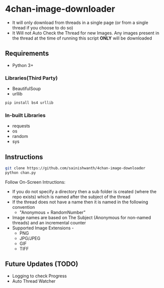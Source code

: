 # 4chan-image-downloader

- It will only download from threads in a single page (or from a single thread if you choose to do so)
- It Will not Auto Check the Thread for new Images. Any images present in the thread at the time of running this script **ONLY** will be downloaded

## Requirements

- Python 3+

### Libraries(Third Party)

- BeautifulSoup
- urllib

```sh
pip install bs4 urllib
```

### In-built Libraries

- requests
- os
- random
- sys

## Instructions

```sh
git clone https://github.com/sainishwanth/4chan-image-downloader
python chan.py
```

Follow On-Screen Intructions:

- If you do not specify a directory then a sub folder is created (where the repo exists) which is named after the subject of the thread 
- If the thread does not have a name then it is named in the following convention
  - "Anonymous + RandomNumber"
- Image names are based on The Subject (Anonymous for non-named threads) and an incremental counter
- Supported Image Extensions -
  - PNG
  - JPG/JPEG
  - GIF
  - TIFF

## Future Updates (TODO)

- Logging to check Progress
- Auto Thread Watcher